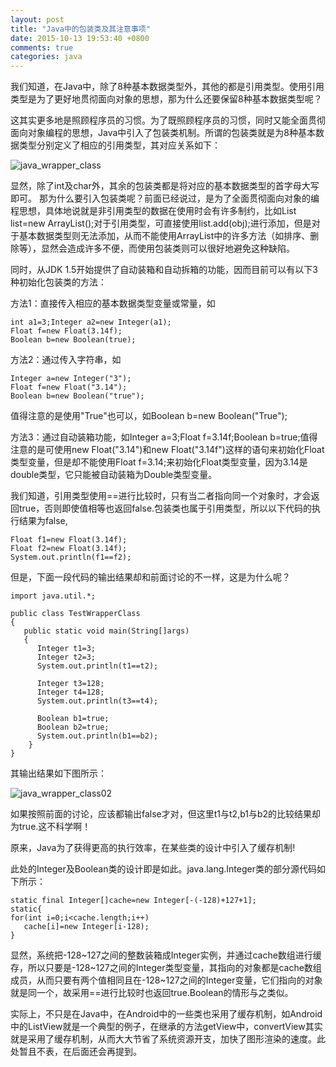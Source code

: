```yaml
---
layout: post
title: "Java中的包装类及其注意事项"
date: 2015-10-13 19:53:40 +0800
comments: true
categories: java
---
```

我们知道，在Java中，除了8种基本数据类型外，其他的都是引用类型。使用引用类型是为了更好地贯彻面向对象的思想，那为什么还要保留8种基本数据类型呢？  

这其实更多地是照顾程序员的习惯。为了既照顾程序员的习惯，同时又能全面贯彻面向对象编程的思想，Java中引入了包装类机制。所谓的包装类就是为8种基本数据类型分别定义了相应的引用类型，其对应关系如下：  

![java_wrapper_class](http://7xn1yt.com1.z0.glb.clouddn.com/java_wrapper_class.png)

显然，除了int及char外，其余的包装类都是将对应的基本数据类型的首字母大写即可。
那为什么要引入包装类呢？前面已经说过，是为了全面贯彻面向对象的编程思想，具体地说就是非引用类型的数据在使用时会有许多制约，比如List list=new ArrayList();对于引用类型，可直接使用list.add(obj);进行添加，但是对于基本数据类型则无法添加，从而不能使用ArrayList中的许多方法（如排序、删除等），显然会造成许多不便，而使用包装类则可以很好地避免这种缺陷。  

同时，从JDK 1.5开始提供了自动装箱和自动拆箱的功能，因而目前可以有以下3种初始化包装类的方法：  

方法1：直接传入相应的基本数据类型变量或常量，如   

	int a1=3;Integer a2=new Integer(a1);
	Float f=new Float(3.14f);
	Boolean b=new Boolean(true);

方法2：通过传入字符串，如   

	Integer a=new Integer("3");
	Float f=new Float("3.14");
	Boolean b=new Boolean("true");

值得注意的是使用"True"也可以，如Boolean b=new Boolean("True");  

方法3：通过自动装箱功能，如Integer a=3;Float f=3.14f;Boolean b=true;值得注意的是可使用new Float("3.14")和new Float("3.14f")这样的语句来初始化Float类型变量，但是却不能使用Float f=3.14;来初始化Float类型变量，因为3.14是double类型，它只能被自动装箱为Double类型变量。  

我们知道，引用类型使用==进行比较时，只有当二者指向同一个对象时，才会返回true，否则即使值相等也返回false.包装类也属于引用类型，所以以下代码的执行结果为false,	  

	Float f1=new Float(3.14f);
	Float f2=new Float(3.14f);
	System.out.println(f1==f2);

但是，下面一段代码的输出结果却和前面讨论的不一样，这是为什么呢？

	import java.util.*;

	public class TestWrapperClass
	{
	   public static void main(String[]args)
	   {
	      Integer t1=3;
	      Integer t2=3;
	      System.out.println(t1==t2);
	      
	      Integer t3=128;
	      Integer t4=128;
	      System.out.println(t3==t4);
	      
	      Boolean b1=true;
	      Boolean b2=true;
	      System.out.println(b1==b2);
	    }
	}

其输出结果如下图所示：  

![java_wrapper_class02](http://7xn1yt.com1.z0.glb.clouddn.com/java_wrapper_class02.png)

如果按照前面的讨论，应该都输出false才对，但这里t1与t2,b1与b2的比较结果却为true.这不科学啊！  

原来，Java为了获得更高的执行效率，在某些类的设计中引入了缓存机制!  

此处的Integer及Boolean类的设计即是如此。java.lang.Integer类的部分源代码如下所示：  

	static final Integer[]cache=new Integer[-(-128)+127+1];
	static{
	for(int i=0;i<cache.length;i++)
	   cache[i]=new Integer[i-128);
	}
	
显然，系统把-128~127之间的整数装箱成Integer实例，并通过cache数组进行缓存，所以只要是-128~127之间的Integer类型变量，其指向的对象都是cache数组成员，从而只要有两个值相同且在-128~127之间的Integer变量，它们指向的对象就是同一个，故采用==进行比较时也返回true.Boolean的情形与之类似。  

实际上，不只是在Java中，在Android中的一些类也采用了缓存机制，如Android中的ListView就是一个典型的例子，在继承的方法getView中，convertView其实就是采用了缓存机制，从而大大节省了系统资源开支，加快了图形渲染的速度。此处暂且不表，在后面还会再提到。  
